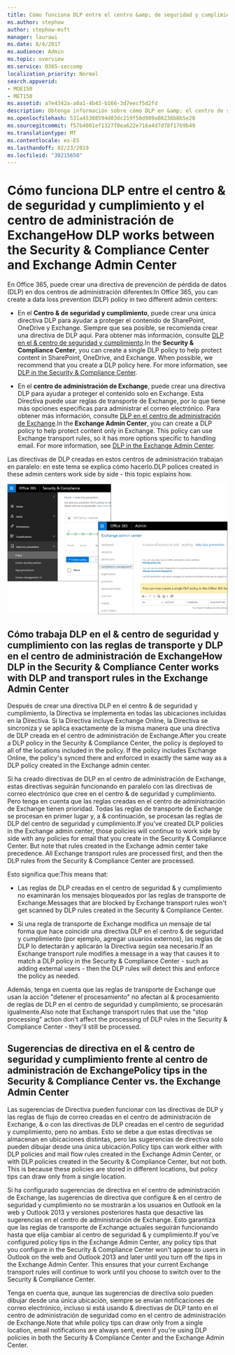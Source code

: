 ```yaml
---
title: Cómo funciona DLP entre el centro &amp; de seguridad y cumplimiento y el centro de administración de Exchange
ms.author: stephow
author: stephow-msft
manager: laurawi
ms.date: 8/4/2017
ms.audience: Admin
ms.topic: overview
ms.service: O365-seccomp
localization_priority: Normal
search.appverid:
- MOE150
- MET150
ms.assetid: a7e4342a-a0a1-4b43-b166-3d7eecf5d2fd
description: Obtenga información sobre cómo DLP en &amp; el centro de seguridad y cumplimiento funciona con las reglas de transporte y DLP en el centro de administración de Exchange.
ms.openlocfilehash: 531a45308594d03dc219f50d989a08236b8b5e20
ms.sourcegitcommit: f57b4001ef1327f0ea622e716a4d7d78f1769b49
ms.translationtype: MT
ms.contentlocale: es-ES
ms.lasthandoff: 02/23/2019
ms.locfileid: "30215650"
---
```

# <a name="how-dlp-works-between-the-security-amp-compliance-center-and-exchange-admin-center"></a><span data-ttu-id="3e327-103">Cómo funciona DLP entre el centro &amp; de seguridad y cumplimiento y el centro de administración de Exchange</span><span class="sxs-lookup"><span data-stu-id="3e327-103">How DLP works between the Security &amp; Compliance Center and Exchange Admin Center</span></span>

<span data-ttu-id="3e327-104">En Office 365, puede crear una directiva de prevención de pérdida de datos (DLP) en dos centros de administración diferentes:</span><span class="sxs-lookup"><span data-stu-id="3e327-104">In Office 365, you can create a data loss prevention (DLP) policy in two different admin centers:</span></span>
  
- <span data-ttu-id="3e327-p101">En el **Centro &amp; de seguridad y cumplimiento**, puede crear una única directiva DLP para ayudar a proteger el contenido de SharePoint, OneDrive y Exchange. Siempre que sea posible, se recomienda crear una directiva de DLP aquí. Para obtener más información, consulte [DLP en el &amp; centro de seguridad y cumplimiento](data-loss-prevention-policies.md).</span><span class="sxs-lookup"><span data-stu-id="3e327-p101">In the **Security &amp; Compliance Center**, you can create a single DLP policy to help protect content in SharePoint, OneDrive, and Exchange. When possible, we recommend that you create a DLP policy here. For more information, see [DLP in the Security &amp; Compliance Center](data-loss-prevention-policies.md).</span></span>
    
- <span data-ttu-id="3e327-p102">En el **centro de administración de Exchange**, puede crear una directiva DLP para ayudar a proteger el contenido solo en Exchange. Esta Directiva puede usar reglas de transporte de Exchange, por lo que tiene más opciones específicas para administrar el correo electrónico. Para obtener más información, consulte [DLP en el centro de administración de Exchange](https://go.microsoft.com/fwlink/?linkid=852311).</span><span class="sxs-lookup"><span data-stu-id="3e327-p102">In the **Exchange Admin Center**, you can create a DLP policy to help protect content only in Exchange. This policy can use Exchange transport rules, so it has more options specific to handling email. For more information, see [DLP in the Exchange Admin Center](https://go.microsoft.com/fwlink/?linkid=852311).</span></span>
    
<span data-ttu-id="3e327-111">Las directivas de DLP creadas en estos centros de administración trabajan en paralelo: en este tema se explica cómo hacerlo.</span><span class="sxs-lookup"><span data-stu-id="3e327-111">DLP polices created in these admin centers work side by side - this topic explains how.</span></span>
  
![Páginas de DLP en el centro de seguridad y cumplimiento y el centro de administración de Exchange](media/d3eaa7e7-3b16-457b-bd9c-26707f7b584f.png)
  
## <a name="how-dlp-in-the-security-amp-compliance-center-works-with-dlp-and-transport-rules-in-the-exchange-admin-center"></a><span data-ttu-id="3e327-113">Cómo trabaja DLP en el &amp; centro de seguridad y cumplimiento con las reglas de transporte y DLP en el centro de administración de Exchange</span><span class="sxs-lookup"><span data-stu-id="3e327-113">How DLP in the Security &amp; Compliance Center works with DLP and transport rules in the Exchange Admin Center</span></span>

<span data-ttu-id="3e327-p103">Después de crear una directiva DLP en el centro &amp; de seguridad y cumplimiento, la Directiva se implementa en todas las ubicaciones incluidas en la Directiva. Si la Directiva incluye Exchange Online, la Directiva se sincroniza y se aplica exactamente de la misma manera que una directiva de DLP creada en el centro de administración de Exchange.</span><span class="sxs-lookup"><span data-stu-id="3e327-p103">After you create a DLP policy in the Security &amp; Compliance Center, the policy is deployed to all of the locations included in the policy. If the policy includes Exchange Online, the policy's synced there and enforced in exactly the same way as a DLP policy created in the Exchange admin center.</span></span> 
  
<span data-ttu-id="3e327-p104">Si ha creado directivas de DLP en el centro de administración de Exchange, estas directivas seguirán funcionando en paralelo con las directivas de correo electrónico que cree en el centro &amp; de seguridad y cumplimiento. Pero tenga en cuenta que las reglas creadas en el centro de administración de Exchange tienen prioridad. Todas las reglas de transporte de Exchange se procesan en primer lugar y, a &amp; continuación, se procesan las reglas de DLP del centro de seguridad y cumplimiento.</span><span class="sxs-lookup"><span data-stu-id="3e327-p104">If you've created DLP policies in the Exchange admin center, those policies will continue to work side by side with any policies for email that you create in the Security &amp; Compliance Center. But note that rules created in the Exchange admin center take precedence. All Exchange transport rules are processed first, and then the DLP rules from the Security &amp; Compliance Center are processed.</span></span>
  
<span data-ttu-id="3e327-119">Esto significa que:</span><span class="sxs-lookup"><span data-stu-id="3e327-119">This means that:</span></span>
  
- <span data-ttu-id="3e327-120">Las reglas de DLP creadas en el centro de seguridad &amp; y cumplimiento no examinarán los mensajes bloqueados por las reglas de transporte de Exchange.</span><span class="sxs-lookup"><span data-stu-id="3e327-120">Messages that are blocked by Exchange transport rules won't get scanned by DLP rules created in the Security &amp; Compliance Center.</span></span>
    
- <span data-ttu-id="3e327-121">Si una regla de transporte de Exchange modifica un mensaje de tal forma que hace coincidir una directiva DLP en el centro &amp; de seguridad y cumplimiento (por ejemplo, agregar usuarios externos), las reglas de DLP lo detectarán y aplicarán la Directiva según sea necesario.</span><span class="sxs-lookup"><span data-stu-id="3e327-121">If an Exchange transport rule modifies a message in a way that causes it to match a DLP policy in the Security &amp; Compliance Center - such as adding external users - then the DLP rules will detect this and enforce the policy as needed.</span></span>
    
<span data-ttu-id="3e327-122">Además, tenga en cuenta que las reglas de transporte de Exchange que usan la acción "detener el procesamiento" no afectan al &amp; procesamiento de reglas de DLP en el centro de seguridad y cumplimiento, se procesarán igualmente.</span><span class="sxs-lookup"><span data-stu-id="3e327-122">Also note that Exchange transport rules that use the "stop processing" action don't affect the processing of DLP rules in the Security &amp; Compliance Center - they'll still be processed.</span></span>
  
## <a name="policy-tips-in-the-security-amp-compliance-center-vs-the-exchange-admin-center"></a><span data-ttu-id="3e327-123">Sugerencias de directiva en el &amp; centro de seguridad y cumplimiento frente al centro de administración de Exchange</span><span class="sxs-lookup"><span data-stu-id="3e327-123">Policy tips in the Security &amp; Compliance Center vs. the Exchange Admin Center</span></span>

<span data-ttu-id="3e327-p105">Las sugerencias de Directiva pueden funcionar con las directivas de DLP y las reglas de flujo de correo creadas en el centro de administración de Exchange, &amp; o con las directivas de DLP creadas en el centro de seguridad y cumplimiento, pero no ambas. Esto se debe a que estas directivas se almacenan en ubicaciones distintas, pero las sugerencias de directiva solo pueden dibujar desde una única ubicación.</span><span class="sxs-lookup"><span data-stu-id="3e327-p105">Policy tips can work either with DLP policies and mail flow rules created in the Exchange Admin Center, or with DLP policies created in the Security &amp; Compliance Center, but not both. This is because these policies are stored in different locations, but policy tips can draw only from a single location.</span></span>
  
<span data-ttu-id="3e327-p106">Si ha configurado sugerencias de directiva en el centro de administración de Exchange, las sugerencias de directiva que configure &amp; en el centro de seguridad y cumplimiento no se mostrarán a los usuarios en Outlook en la web y Outlook 2013 y versiones posteriores hasta que desactive las sugerencias en el centro de administración de Exchange. Esto garantiza que las reglas de transporte de Exchange actuales seguirán funcionando hasta que elija cambiar al centro de seguridad &amp; y cumplimiento.</span><span class="sxs-lookup"><span data-stu-id="3e327-p106">If you've configured policy tips in the Exchange Admin Center, any policy tips that you configure in the Security &amp; Compliance Center won't appear to users in Outlook on the web and Outlook 2013 and later until you turn off the tips in the Exchange Admin Center. This ensures that your current Exchange transport rules will continue to work until you choose to switch over to the Security &amp; Compliance Center.</span></span>
  
<span data-ttu-id="3e327-128">Tenga en cuenta que, aunque las sugerencias de directiva solo pueden dibujar desde una única ubicación, siempre se envían notificaciones de correo electrónico, incluso si está usando &amp; directivas de DLP tanto en el centro de administración de seguridad como en el centro de administración de Exchange.</span><span class="sxs-lookup"><span data-stu-id="3e327-128">Note that while policy tips can draw only from a single location, email notifications are always sent, even if you're using DLP policies in both the Security &amp; Compliance Center and the Exchange Admin Center.</span></span>
  

